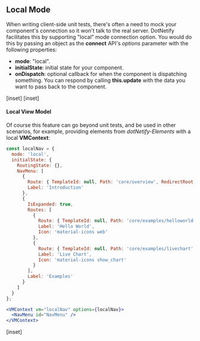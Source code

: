 ## Local Mode

When writing client-side unit tests, there's often a need to mock your component's connection so it won't talk to the real server.  DotNetify facilitates this by supporting "local" mode connection option.   You would do this by passing an object as the __connect__ API's _options_ parameter with the following properties:
- __mode__: "local".
- __initialState__: initial state for your component.
- __onDispatch__: optional callback for when the component is dispatching something. You can respond by calling __this.update__ with the data you want to pass back to the component.

[inset]
[inset]

#### Local View Model

Of course this feature can go beyond unit tests, and be used in other scenarios, for example, providing elements from _dotNetify-Elements_ with a local __VMContext__:

```jsx
const localNav = {
  mode: 'local',
  initialState: {
    RoutingState: {},
    NavMenu: [
      {
        Route: { TemplateId: null, Path: 'core/overview', RedirectRoot: '' },
        Label: 'Introduction'
      },
      {
        IsExpanded: true,
        Routes: [
          {
            Route: { TemplateId: null, Path: 'core/examples/helloworld', RedirectRoot: '' },
            Label: 'Hello World',
            Icon: 'material-icons web'
          },
          {
            Route: { TemplateId: null, Path: 'core/examples/livechart', RedirectRoot: '' },
            Label: 'Live Chart',
            Icon: 'material-icons show_chart'
          }
        ],
        Label: 'Examples'
      }
    ]
  }
};

<VMContext vm="localNav" options={localNav}>
  <NavMenu id="NavMenu" />
</VMContext>
```

[inset]

